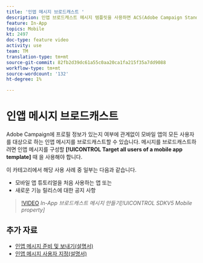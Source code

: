 ```yaml
---
title: '인앱 메시지 브로드캐스트 '
description: 인앱 브로드캐스트 메시지 템플릿을 사용하면 ACS(Adobe Campaign Standard)을 통해 모바일 앱의 모든 사용자를 타깃팅할 수 있습니다
feature: In-App
topics: Mobile
kt: 2497
doc-type: feature video
activity: use
team: TM
translation-type: tm+mt
source-git-commit: 82fb2d39dc61a55c0aa20ca1fa215f35a7dd9088
workflow-type: tm+mt
source-wordcount: '132'
ht-degree: 1%

---
```



# 인앱 메시지 브로드캐스트

Adobe Campaign에 프로필 정보가 있는지 여부에 관계없이 모바일 앱의 모든 사용자를 대상으로 하는 인앱 메시지를 브로드캐스트할 수 있습니다. 메시지를 브로드캐스트하려면 인앱 메시지를 구성할 **[!UICONTROL Target all users of a mobile app template]** 때 을 사용해야 합니다.

이 카테고리에서 해당 사용 사례 중 일부는 다음과 같습니다.

* 모바일 앱 튜토리얼을 처음 사용하는 앱 또는
* 새로운 기능 릴리스에 대한 공지 사항

>[!VIDEO](https://video.tv.adobe.com/v/26199?quality=12)
*In-App 브로드캐스트 메시지 만들기[!UICONTROL SDKV5 Mobile property]*

## 추가 자료

* [인앱 메시지 준비 및 보내기(설명서)](https://docs.adobe.com/content/help/en/campaign-standard/using/communication-channels/in-app-messaging/preparing-and-sending-an-in-app-message.html)
* [인앱 메시지 사용자 지정(설명서)](https://docs.adobe.com/content/help/en/campaign-standard/using/communication-channels/in-app-messaging/customizing-an-in-app-message.html)
